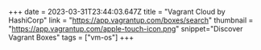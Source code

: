 +++
date = 2023-03-31T23:44:03.647Z
title = "Vagrant Cloud by HashiCorp"
link = "https://app.vagrantup.com/boxes/search"
thumbnail = "https://app.vagrantup.com/apple-touch-icon.png"
snippet="Discover Vagrant Boxes"
tags = ["vm-os"]
+++
